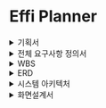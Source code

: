# Effi Planner 

<details>
    <summary>기획서</summary>

https://docs.google.com/document/d/1MJgmJed4s6z6OgQRg7SIL0T16ebNzhUBjuUCpWPdP78/edit?usp=drive_link
</details>

<details>
    <summary>전체 요구사항 정의서</summary>

![1team-fin - 전체 요구사항 정의서_pages-to-jpg-0001](https://github.com/beyond-sw-camp/be05-fin-1team-effi/assets/61785329/a14301ed-dbe7-4ba1-b5ab-96759bd1d3ab)
https://docs.google.com/spreadsheets/d/1gQcBxcgSCFihlm_j6VvEk0mBGkj9L0Vv-eDxfbsBDaU/edit?usp=sharing
</details>


<details>
    <summary>WBS</summary>

![1team-fin - WBS_pages-to-jpg-0001](https://github.com/beyond-sw-camp/be05-fin-1team-effi/assets/61785329/3faaaceb-4d24-442a-8ca4-b0fc7996c397)
https://docs.google.com/spreadsheets/d/1gQcBxcgSCFihlm_j6VvEk0mBGkj9L0Vv-eDxfbsBDaU/edit?usp=sharing
</details>


<details>
    <summary>ERD</summary>
    
![DataModeling](https://github.com/beyond-sw-camp/be05-fin-1team-effi/assets/74529390/59877e76-8e03-409b-aa7b-48972d83ece1)
https://www.erdcloud.com/d/LzhHdqfKbQiDiAqmG
</details>


<details>
    <summary>시스템 아키텍처</summary>

![최종 시스템 아키텍처-최종 시트 drawio](https://github.com/beyond-sw-camp/be05-fin-1team-effi/assets/121791324/6be8cd25-9ab5-41da-9934-57ae5d8214c6)
</details>


<details>
    <summary>화면설계서</summary>

https://drive.google.com/file/d/1xyGxCYz9oYFy-n2zXlV-mUb_1uDdMmnc/view?usp=drive_link
</details>


